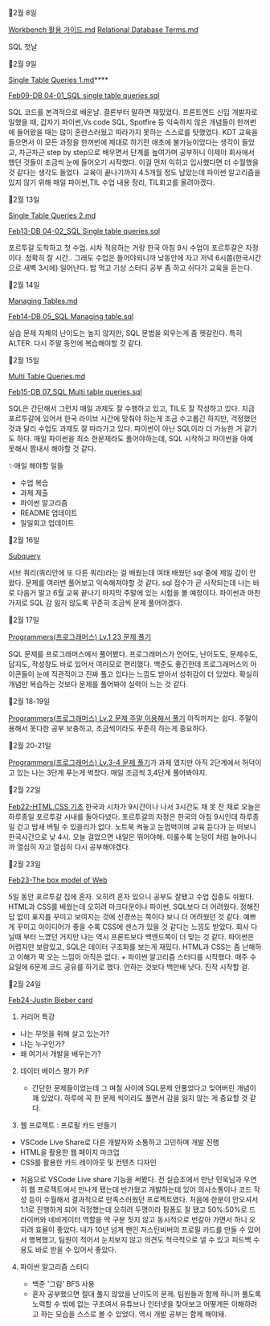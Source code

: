 📓2월 8일

[Workbench 활용 가이드.md](https://github.com/gata96/TIL/blob/master/MySQL/Workbench%20%ED%99%9C%EC%9A%A9%20%EA%B0%80%EC%9D%B4%EB%93%9C.md)
[Relational Database Terms.md](https://github.com/gata96/TIL/blob/master/MySQL/Relational%20Database%20Terms.md)

SQL 첫날

📓2월 9일

[Single Table Queries 1.md](https://github.com/gata96/TIL/blob/master/MySQL/Single%20Table%20Queries%201.md)****

[Feb09-DB 04-01_SQL single table queries.sql](https://github.com/gata96/TIL/blob/master/MySQL/SQL_Practice/Feb09-DB%2004-01_SQL%20single%20table%20queries.sql)

SQL 코드를 본격적으로 배운날. 결론부터 말하면 재밌었다.
프론트엔드 신입 개발자로 일했을 때, 갑자기 파이썬,Vs code SQL, Spotfire 등 익숙하지 않은 개념들이 한꺼번에 들어왔을 때는 많이 혼란스러웠고 따라가지 못하는 스스로를 탓했었다. KDT 교육을 들으면서 이 모든 과정을 한꺼번에 제대로 하기란 애초에 불가능이었다는 생각이 들었고, 차근차근 step by step으로 배우면서 단계를 높여가며 공부하니 이제야 회사에서 했던 것들이 조금씩 눈에 들어오기 시작했다. 이걸 먼저 익히고 입사했다면 더 수월했을 것 같다는 생각도 들었다. 교육이 끝나기까지 4.5개월 정도 남았는데 파이썬 알고리즘을 있지 않기 위해 매일 파이썬,TIL 수업 내용 정리, TIL회고를 올려야겠다.

📓2월 13일

[Single Table Queries 2.md](https://github.com/gata96/TIL/blob/master/MySQL/Single%20Table%20Queries%202.md)

[Feb13-DB 04-02_SQL Single table queries.sql](https://github.com/gata96/TIL/blob/master/MySQL/SQL_Practice/Feb13-DB%2004-02_SQL%20Single%20table%20queries.sql)

포르투갈 도착하고 첫 수업. 시차 적응하는 거랑 한국 아침 9시 수업이 포르투갈은 자정이다. 정확히 잘 시간.. 그래도 수업은 들어야되니까 낮동안에 자고 저녁 6시쯤(한국시간으로 새벽 3시에) 일어난다. 밥 먹고 기상 스터디 공부 좀 하고 쉬다가 교육을 듣는다.


📓2월 14일

[Managing Tables.md](https://github.com/gata96/TIL/blob/master/MySQL/Managing%20Tables.md)

[Feb14-DB 05_SQL Managing table.sql](https://github.com/gata96/TIL/blob/master/MySQL/SQL_Practice/Feb14-DB%2005_SQL%20Managing%20table.sql)

실습 문제 자체의 난이도는 높지 않지만, SQL 문법을 외우는게 좀 헷갈린다. 특히 ALTER. 다시 주말 동안에 복습해야할 것 같다.

📓2월 15일

[Multi Table Queries.md](https://github.com/gata96/TIL/blob/master/MySQL/Multi%20Table%20Queries.md)

[Feb15-DB 07_SQL Multi table queries.sql](https://github.com/gata96/TIL/blob/master/MySQL/SQL_Practice/Feb15-DB%2007_SQL%20Multi%20table%20queries.sql)

SQL은 간단해서 그런지 매일 과제도 잘 수행하고 있고, TIL도 잘 작성하고 있다. 지금 포르투갈에 있어서 한국 라이브 시간에 맞춰야 하는게 조금 수고롭긴 하지만, 걱정했던 것과 달리 수업도 과제도 잘 따라가고 있다. 파이썬이 아닌 SQL이라 더 가능한 거 같기도 하다. 매일 파이썬을 최소 한문제라도 풀어야하는데, SQL 시작하고 파이썬을 아예 못해서 짬내서 해야할 것 같다.

✨매일 해야할 일들
- 수업 복습
- 과제 제출
- 파이썬 알고리즘
- README 업데이트
- 일일회고 업데이트

📓2월 16일

[Subquery](https://github.com/gata96/TIL/blob/master/MySQL/Subquery.md)

서브 쿼리(쿼리안에 또 다른 쿼리)라는 걸 배웠는데 여태 배웠던 sql 중에 제일 감이 안왔다. 문제를 여러번 풀어보고 익숙해져야할 것 같다. sql 접수가 곧 시작되는데 나는 바로 다음거 말고 6월 교육 끝나기 마지막 주말에 있는 시험을 볼 예정이다. 파이썬과 마찬가지로 SQL 감 잃지 않도록 꾸준히 조금씩 문제 풀어야겠다.

📓2월 17일

[Programmers(프로그래머스) Lv.1 23 문제 풀기](https://school.programmers.co.kr/learn/challenges?order=acceptance_desc&languages=mysql&page=1&levels=1)

SQL 문제를 프로그래머스에서 풀어봤다. 프로그래머스가 언어도, 난이도도, 문제수도, 답지도, 작성창도 바로 있어서 여러모로 편리했다. 백준도 좋긴한데 프로그래머스의 아이콘들이 눈에 직관적이고 진짜 풀고 있다는 느낌도 받아서 성취감이 더 있었다. 확실히 개념만 복습하는 것보다 문제를 풀어봐야 실력이 느는 것 같다.

📓2월 18-19일

[Programmers(프로그래머스) Lv.2 문제 주말 이용해서 풀기](https://school.programmers.co.kr/learn/challenges?order=acceptance_desc&languages=mysql&page=1&levels=2)
아직까지는 쉽다. 주말이용해서 못다한 공부 보충하고, 조금씩이라도 꾸준히 하는게 중요하다.


📓2월 20-21일

[Programmers(프로그래머스) Lv.3-4 문제 풀기](https://school.programmers.co.kr/learn/challenges?order=acceptance_desc&languages=mysql&page=1&levels=3%2C4)가 과제 였지만 아직 2단계에서 허덕이고 있는 나는 3단계 푸는게 벅찼다. 매일 조금씩 3,4단계 풀어봐야지.

📓2월 22일

[Feb22-HTML,CSS 기초](https://github.com/gata96/TIL/tree/master/Web/Feb22-HTML%2CCSS%20%EA%B8%B0%EC%B4%88)
한국과 시차가 9시간이나 나서 3시간도 채 못 잔 채로 오늘은 하루종일 포르투갈 시내를 돌아다녔다. 포르투갈의 자정은 한국의 아침 9시인데 하루종일 걷고 밤새 버틸 수 있을리가 없다. 노트북 켜놓고 눈껌벅이며 교육 듣다가 눈 떠보니 한국시간으로 낮 4시. 오늘 걸었으면 내일은 뛰어야해. 미룰수록 눈덩이 처럼 늘어나니까 열심히 자고 열심히 다시 공부해야겠다.


📓2월 23일

[Feb23-The box model of Web](https://github.com/gata96/TIL/tree/master/Web/Feb23-The%20box%20model%20of%20Web)

5일 동안 포르투갈 집에 혼자. 오히려 혼자 있으니 공부도 잘됐고 수업 집중도 쉬웠다.
HTML과 CSS를 배웠는데 오히려 마크다운이나 파이썬, SQL보다 더 어려웠다. 정해진 답 없이 표지를 꾸미고 보여지는 것에 신경쓰는 쪽이다 보니 더 어려웠던 것 같다. 예쁘게 꾸미고 아이디어가 좋을 수록 CSS에 센스가 있을 것 같다는 느낌도 받았다. 회사 다닐때 부터 느꼈던 거지만 나는 역시 프론트보다 백엔드쪽이 더 맞는 것 같다. 파이썬은 어렵지만 보람있고, SQL은 데이터 구조화를 보는게 재밌다. HTML과 CSS는 좀 난해하고 이해가 팍 오는 느낌이 아직은 없다. + 파이썬 알고리즘 스터디를 시작했다. 매주 수요일에 6문제 코드 공유를 하기로 했다. 안하는 것보다 백만배 낫다. 진작 시작할 걸.

📓2월 24일

[Feb24-Justin Bieber card](https://github.com/gata96/TIL/tree/master/Web/Feb24-Justin%20Bieber%20card)

1. 커리어 특강
  - 나는 무엇을 위해 살고 있는가?
  - 나는 누구인가?
  - 왜 여기서 개발을 배우는가?
  
2. 데이터 베이스 평가 P/F
   * 간단한 문제들이었는데 그 며칠 사이에 SQL문제 안풀었다고 잊어버린 개념이 꽤 있었다. 하루에 꼭 한 문제 씩이라도 풀면서 감을 잃지 않는 게 중요할 것 같다.
  
3. 웹 프로젝트 : 프로필 카드 만들기
  - VSCode Live Share로 다른 개발자와 소통하고 고민하며 개발 진행
  - HTML을 활용한 웹 페이지 마크업
  - CSS를 활용한 카드 레이아웃 및 컨텐츠 디자인

   * 처음으로 VSCode Live share 기능을 써봤다. 전 실습조에서 만난 민욱님과 우연히 웹 프로젝트에서 만나게 됐는데 반가웠고 개발하는데 있어 의사소통이나 코드 작성 등이 수월해서 결과적으로 만족스러웠던 프로젝트였다. 처음에 한분이 안오셔서 1:1로 진행하게 되어 걱정했는데 오히려 두명이라 핑퐁도 잘 됐고 50%:50%로 드라이버와 네비게이터 역할을 딱 구분 짓지 않고 동시적으로 번갈아 가면서 하니 오히려 효율이 좋았다. 내가 10년 넘게 팬인 저스틴비버의 프로필 카드를 만들 수 있어서 행복했고, 팀원이 적어서 눈치보지 않고 의견도 적극적으로 낼 수 있고 피드백 수용도 바로 받을 수 있어서 좋았다.

4. 파이썬 알고리즘 스터디
   - 백준 '그림' BFS 사용

   * 혼자 공부했으면 절대 풀지 않았을 난이도의 문제. 팀원들과 함께 하니까 풀도록 노력할 수 밖에 없는 구조여서 유튜브나 인터넷을 찾아보고 어떻게든 이해하려고 하는 모습을 스스로 볼 수 있었다. 역시 개발 공부는 함께 해야돼. 